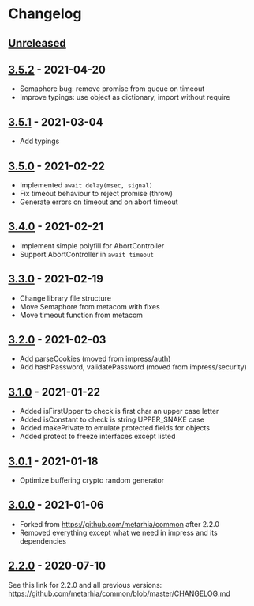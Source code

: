 # Changelog

## [Unreleased][unreleased]

## [3.5.2][] - 2021-04-20

- Semaphore bug: remove promise from queue on timeout
- Improve typings: use object as dictionary, import without require

## [3.5.1][] - 2021-03-04

- Add typings

## [3.5.0][] - 2021-02-22

- Implemented `await delay(msec, signal)`
- Fix timeout behaviour to reject promise (throw)
- Generate errors on timeout and on abort timeout

## [3.4.0][] - 2021-02-21

- Implement simple polyfill for AbortController
- Support AbortController in `await timeout`

## [3.3.0][] - 2021-02-19

- Change library file structure
- Move Semaphore from metacom with fixes
- Move timeout function from metacom

## [3.2.0][] - 2021-02-03

- Add parseCookies (moved from impress/auth)
- Add hashPassword, validatePassword (moved from impress/security)

## [3.1.0][] - 2021-01-22

- Added isFirstUpper to check is first char an upper case letter
- Added isConstant to check is string UPPER_SNAKE case
- Added makePrivate to emulate protected fields for objects
- Added protect to freeze interfaces except listed

## [3.0.1][] - 2021-01-18

- Optimize buffering crypto random generator

## [3.0.0][] - 2021-01-06

- Forked from https://github.com/metarhia/common after 2.2.0
- Removed everything except what we need in impress and its dependencies

## [2.2.0][] - 2020-07-10

See this link for 2.2.0 and all previous versions:
https://github.com/metarhia/common/blob/master/CHANGELOG.md

[unreleased]: https://github.com/metarhia/metautil/compare/v3.5.2...HEAD
[3.5.2]: https://github.com/metarhia/metautil/compare/v3.5.1...v3.5.2
[3.5.1]: https://github.com/metarhia/metautil/compare/v3.5.0...v3.5.1
[3.5.0]: https://github.com/metarhia/metautil/compare/v3.4.0...v3.5.0
[3.4.0]: https://github.com/metarhia/metautil/compare/v3.3.0...v3.4.0
[3.3.0]: https://github.com/metarhia/metautil/compare/v3.2.0...v3.3.0
[3.2.0]: https://github.com/metarhia/metautil/compare/v3.1.0...v3.2.0
[3.1.0]: https://github.com/metarhia/metautil/compare/v3.0.1...v3.1.0
[3.0.1]: https://github.com/metarhia/metautil/compare/v3.0.0...v3.0.1
[3.0.0]: https://github.com/metarhia/metautil/compare/v2.2.0...v3.0.0
[2.2.0]: https://github.com/metarhia/common/releases/tag/v2.2.0
